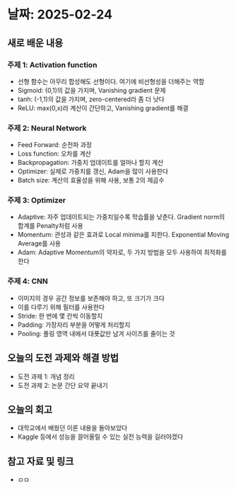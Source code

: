 # 날짜: 2025-02-24

## 새로 배운 내용
### 주제 1: Activation function
- 선형 함수는 아무리 합성해도 선형이다. 여기에 비선형성을 더해주는 역할
- Sigmoid: (0,1)의 값을 가지며, Vanishing gradient 문제
- tanh: (-1,1)의 값을 가지며, zero-centered라 좀 더 낫다
- ReLU: max(0,x)라 계산이 간단하고, Vanishing gradient를 해결

### 주제 2: Neural Network
- Feed Forward: 순전파 과정
- Loss function: 오차를 계산
- Backpropagation: 가중치 업데이트를 얼마나 할지 계산
- Optimizer: 실제로 가중치를 갱신, Adam을 많이 사용한다
- Batch size: 계산의 효율성을 위해 사용, 보통 2의 제곱수

### 주제 3: Optimizer
- Adaptive: 자주 업데이트되는 가중치일수록 학습률을 낮춘다. Gradient norm의 합계를 Penalty처럼 사용
- Momentum: 관성과 같은 효과로 Local minima를 피한다. Exponential Moving Average를 사용
- Adam: Adaptive Momentum의 약자로, 두 가지 방법을 모두 사용하여 최적화를 한다

### 주제 4: CNN
- 이미지의 경우 공간 정보를 보존해야 하고, 또 크기가 크다
- 이를 다루기 위해 필터를 사용한다
- Stride: 한 번에 몇 칸씩 이동할지
- Padding: 가장자리 부분을 어떻게 처리할지
- Pooling: 풀링 영역 내에서 대푯값만 남겨 사이즈를 줄이는 것

## 오늘의 도전 과제와 해결 방법
- 도전 과제 1: 개념 정리
- 도전 과제 2: 논문 간단 요약 끝내기

## 오늘의 회고
- 대학교에서 배웠던 이론 내용을 돌아보았다
- Kaggle 등에서 성능을 끌어올릴 수 있는 실전 능력을 길러야겠다

## 참고 자료 및 링크
- ㅁㅁ
